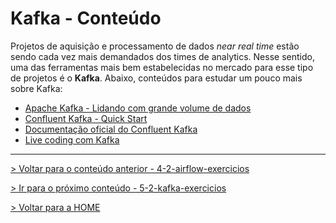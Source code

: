 # Kafka - Conteúdo

Projetos de aquisição e processamento de dados *near real time* estão sendo cada vez
mais demandados dos times de analytics. Nesse sentido, uma das ferramentas mais bem
estabelecidas no mercado para esse tipo de projetos é o **Kafka**. 
Abaixo, conteúdos para estudar um pouco mais sobre Kafka:

- [Apache Kafka - Lidando com grande volume de dados](https://medium.com/trainingcenter/apache-kafka-838882261e83)
- [Confluent Kafka - Quick Start](https://docs.confluent.io/5.5.0/quickstart/cos-docker-quickstart.html)
- [Documentação oficial do Confluent Kafka](https://docs.confluent.io/5.5.0/getting-started.html)
- [Live coding com Kafka](https://www.youtube.com/watch?v=6ABBK7_dJws&t=365s) 


---

[> Voltar para o conteúdo anterior - 4-2-airflow-exercicios](../4-airflow/4-2-airflow-exercicios.md)

[> Ir para o próximo conteúdo - 5-2-kafka-exercicios](5-2-kafka-exercicios.md)

[> Voltar para a HOME](../README.md)
